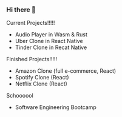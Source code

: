 ### Hi there 👋

Current Projects!!!!!
* Audio Player in Wasm & Rust
* Uber Clone in React Native
* Tinder Clone in Recat Native

Finished Projects!!!!!
* Amazon Clone (full e-commerce, React)
* Spotify Clone (React)
* Netflix Clone (React)

Schoooool
* Software Engineering Bootcamp

<!--
**k-berryman/k-berryman** is a ✨ _special_ ✨ repository because its `README.md` (this file) appears on your GitHub profile.

Here are some ideas to get you started:

- 🔭 I’m currently working on ...
- 🌱 I’m currently learning ...
- 👯 I’m looking to collaborate on ...
- 🤔 I’m looking for help with ...
- 💬 Ask me about ...
- 📫 How to reach me: ...
- 😄 Pronouns: ...
- ⚡ Fun fact: ...
-->
